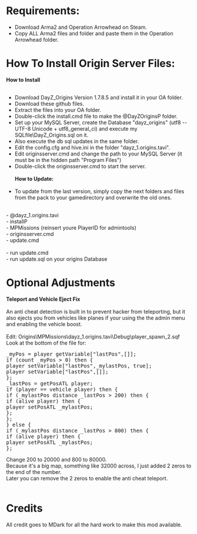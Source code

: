 Requirements:
===================================

- Download Arma2 and Operation Arrowhead on Steam.<br>
- Copy ALL Arma2 files and folder and paste them in the Operation Arrowhead folder.<br>


How To Install Origin Server Files:
===================================
<b>How to Install</b><br><br>
- Download DayZ_Origins Version 1.7.8.5 and install it in your OA folder.<br>
- Download these github files.<br>
- Extract the files into your OA folder.<br>
- Double-click the install.cmd file to make the @DayZOriginsP folder.<br>
- Set up your MySQL Server, create the Database "dayz_origins" (utf8 -- UTF-8 Unicode + utf8_general_ci) and execute my SQLfile\DayZ_Origins.sql on it.<br>
- Also execute the db sql updates in the same folder.<br>
- Edit the config.cfg and hive.ini in the folder "dayz_1.origins.tavi".<br>
- Edit originsserver.cmd and change the path to your MySQL Server (it must be in the hidden path "Program Files")<br>
- Double-click the originsserver.cmd to start the server.
<br><br>
<b>How to Update:</b><br><br>
- To update from the last version, simply copy the next folders and files from the pack to your gamedirectory and overwrite the old ones.<br>
<br>
	- @dayz_1.origins.tavi<br>
	- installP<br>
	- MPMissions	(reinsert youre PlayerID for admintools)<br>
	- originsserver.cmd<br>
	- update.cmd<br>
	<br>
	- run update.cmd <br>
	- run update.sql on your origins Database<br>


Optional Adjustments
============================
<b>Teleport and Vehicle Eject Fix</b>
<br><br>
An anti cheat detection is built in to prevent hacker from teleporting, but it also ejects you from vehicles like planes if your using the the admin menu and enabling the vehicle boost.
<br><br>
Edit: Origins\MPMissions\dayz_1.origins.tavi\Debug\player_spawn_2.sqf<br>
Look at the bottom of the file for:<br>
<pre>_myPos = player getVariable["lastPos",[]];
if (count _myPos > 0) then {
player setVariable["lastPos",_mylastPos, true];
player setVariable["lastPos",[]];
};
_lastPos = getPosATL player;
if (player == vehicle player) then {
if (_mylastPos distance _lastPos > 200) then {
if (alive player) then {
player setPosATL _mylastPos;
};
};
} else {
if (_mylastPos distance _lastPos > 800) then {
if (alive player) then {
player setPosATL _mylastPos;
};</pre>
Change 200 to 20000 and 800 to 80000.<br>
Because it's a big map, something like 32000 across, I just added 2 zeros to the end of the number.<br>
Later you can remove the 2 zeros to enable the anti cheat teleport.<br>
<br>


Credits
============================
All credit goes to MDark for all the hard work to make this mod available.
